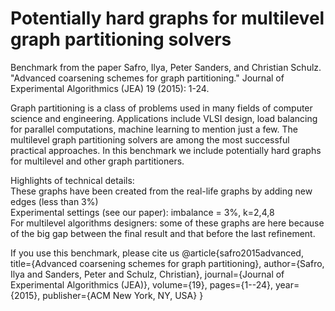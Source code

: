 # Potentially hard graphs for multilevel graph partitioning solvers
Benchmark from the paper
Safro, Ilya, Peter Sanders, and Christian Schulz. "Advanced coarsening schemes for graph partitioning." Journal of Experimental Algorithmics (JEA) 19 (2015): 1-24.

Graph partitioning is a class of problems used in many fields of computer science and engineering. Applications include VLSI design, load balancing for parallel computations, machine learning to mention just a few. The multilevel graph partitioning solvers are among the most successful practical approaches. In this benchmark we include potentially hard graphs for multilevel and other graph partitioners. 

Highlights of technical details: 										
These graphs have been created from the real-life graphs by adding new edges (less than 3%) 						
Experimental settings (see our paper): imbalance = 3%, k=2,4,8 								
For multilevel algorithms designers: some of these graphs are here because of the big gap between the final result and that before the last refinement. 

If you use this benchmark, please cite us
@article{safro2015advanced,
  title={Advanced coarsening schemes for graph partitioning},
  author={Safro, Ilya and Sanders, Peter and Schulz, Christian},
  journal={Journal of Experimental Algorithmics (JEA)},
  volume={19},
  pages={1--24},
  year={2015},
  publisher={ACM New York, NY, USA}
}
